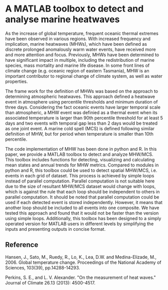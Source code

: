 A MATLAB toolbox to detect and analyse marine heatwaves
==================================================================

As the increase of global temperature, frequent oceanic thermal extremes have been observed in various regions. With increased frequency and implication, marine heatwaves (MHWs), which have been defined as discrete prolonged anomalously warm water events, have received more and more attention and focus. Previously, MHWs have been determined to have significant impact in multiple, including the redistribution of marine species, mass mortality and marine life disease. In some front lines of climate change (e.g. oceanic region of eastern Tasmania), MHW is an important contributor to regional change of climate system, as well as water properties. 

The frame work for the definition of MHWs was based on the approach to determining atmospheric heatwaves. This approach defined a heatwave event in atmosphere using percentile thresholds and minimum duration of three days. Considering the fact oceanic events have larger temporal scale than atmospheric, a MHW event was definied as a thermal event when its associated temperature is larger than 90th percentile threshold for at least 5 days and two events with temporal gap less than 2 days would be treated as one joint event. A marine cold spell (MCS) is defined following similar definition of MHW, but for period when temperature is smaller than 10th percentile. 

The code implementation of MHW has been done in python and R. In this paper, we provide a MATLAB toolbox to detect and analyze MHW/MCS. This toolbox includes functions for detecting, visualizing and calculating mean states and annual trends for MHW metrics. Compared to modules in python and R, this toolbox could be used to detect spatial MHW/MCS, i.e. events in each grid of dataset. This process is achieved by simple loops instead of parallel computation. Parallel computation is not suitable here due to the size of resultant MHW/MCS dataset would change with loops, which is against the rule that each loop should be independent to others in parallel computation. It should be noted that parallel computation could be used if each detected event is stored independently. However, it means that another loop should be included to all events into one composite. We have tested this approach and found that it would not be faster than the version using simple loops. Additionally, this toolbox has been designed to a simply operated version for MATLAB users in different levels by simplifying the inputs and presenting outputs in concise format.






Reference
-------------
Hansen, J., Sato, M., Ruedy, R., Lo, K., Lea, D.W. and Medina-Elizade, M., 2006. Global temperature change. Proceedings of the National Academy of Sciences, 103(39), pp.14288-14293.

Perkins, S. E., and L. V. Alexander. "On the measurement of heat waves." Journal of Climate 26.13 (2013): 4500-4517.

